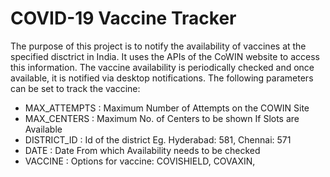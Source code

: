 # COVID-19 Vaccine Tracker
The purpose of this project is to notify the availability of vaccines at the specified disctrict in India.
It uses the APIs of the CoWIN website to access this information.
The vaccine availability is periodically checked and once available, it is notified via desktop notifications.
The following parameters can be set to track the vaccine:

* MAX_ATTEMPTS : Maximum Number of Attempts on the COWIN Site 
* MAX_CENTERS  : Maximum No. of Centers to be shown If Slots are Available
* DISTRICT_ID  : Id of the district Eg. Hyderabad: 581, Chennai: 571
* DATE         : Date From which Availability needs to be checked
* VACCINE      : Options for vaccine: COVISHIELD, COVAXIN,
